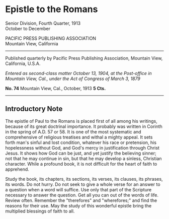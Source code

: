 # Epistle to the Romans
Senior Division, Fourth Quarter, 1913  
October to December

PACIFIC PRESS PUBLISHING ASSOCIATION  
Mountain View, California

---

Published quarterly by Pacific Press Publishing Association, Mountain View, California, U.S.A.

*Entered as second-class matter October 13, 1904, at the Post-office in Mountain View, Cal., under the Act of Congress of March 3, 1879*

**No. 74** Mountain View, Cal., October, 1913 **5 Cts.**

---

## Introductory Note

The epistle of Paul to the Romans is placed first of all among his writings, because of its great doctrinal importance. It probably was written in Corinth in the spring of A.D. 57 or 58. It is one of the most systematic and comprehensive of religious treatises and withal a mighty appeal. It sets forth man's sinful and lost condition, whatever his race or pretension, his hopelessness without God, and God's mercy in justification through Christ Jesus. It shows how God can be just, and yet justify the believing sinner; not that he may continue in sin, but that he may develop a sinless, Christian character. While a profound book, it is not difficult for the heart of faith to apprehend.


Study the book, its chapters, its sections, its verses, its clauses, its phrases, its words. Do not hurry. Do not seek to give a whole verse for an answer to a question when a word will suffice. Use only that part of the Scripture necessary to answer the question. Get all you can out of the words of life. Review often. Remember the "therefores" and "wherefores;" and find the reasons for their use. May the study of this wonderful epistle bring the multiplied blessings of faith to all.